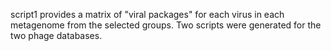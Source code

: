 script1 provides a matrix of "viral packages" for each virus in each metagenome from the selected groups.  Two scripts were generated for the two phage databases.

